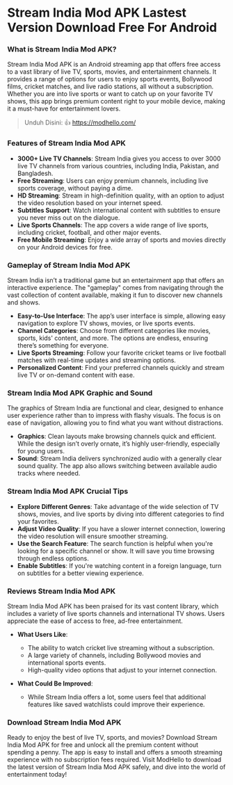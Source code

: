 # Stream India Mod APK Lastest Version Download Free For Android

### What is Stream India Mod APK?

Stream India Mod APK is an Android streaming app that offers free access to a vast library of live TV, sports, movies, and entertainment channels. It provides a range of options for users to enjoy sports events, Bollywood films, cricket matches, and live radio stations, all without a subscription. Whether you are into live sports or want to catch up on your favorite TV shows, this app brings premium content right to your mobile device, making it a must-have for entertainment lovers.

>Unduh Disini: 👍 https://modhello.com/

### Features of Stream India Mod APK

- **3000+ Live TV Channels**: Stream India gives you access to over 3000 live TV channels from various countries, including India, Pakistan, and Bangladesh.
- **Free Streaming**: Users can enjoy premium channels, including live sports coverage, without paying a dime. 
- **HD Streaming**: Stream in high-definition quality, with an option to adjust the video resolution based on your internet speed.
- **Subtitles Support**: Watch international content with subtitles to ensure you never miss out on the dialogue.
- **Live Sports Channels**: The app covers a wide range of live sports, including cricket, football, and other major events.
- **Free Mobile Streaming**: Enjoy a wide array of sports and movies directly on your Android devices for free.

### Gameplay of Stream India Mod APK

Stream India isn’t a traditional game but an entertainment app that offers an interactive experience. The "gameplay" comes from navigating through the vast collection of content available, making it fun to discover new channels and shows.

- **Easy-to-Use Interface**: The app’s user interface is simple, allowing easy navigation to explore TV shows, movies, or live sports events.
- **Channel Categories**: Choose from different categories like movies, sports, kids' content, and more. The options are endless, ensuring there’s something for everyone.
- **Live Sports Streaming**: Follow your favorite cricket teams or live football matches with real-time updates and streaming options.
- **Personalized Content**: Find your preferred channels quickly and stream live TV or on-demand content with ease.

### Stream India Mod APK Graphic and Sound

The graphics of Stream India are functional and clear, designed to enhance user experience rather than to impress with flashy visuals. The focus is on ease of navigation, allowing you to find what you want without distractions.

- **Graphics**: Clean layouts make browsing channels quick and efficient. While the design isn’t overly ornate, it’s highly user-friendly, especially for young users.
- **Sound**: Stream India delivers synchronized audio with a generally clear sound quality. The app also allows switching between available audio tracks where needed.

### Stream India Mod APK Crucial Tips

- **Explore Different Genres**: Take advantage of the wide selection of TV shows, movies, and live sports by diving into different categories to find your favorites.
- **Adjust Video Quality**: If you have a slower internet connection, lowering the video resolution will ensure smoother streaming.
- **Use the Search Feature**: The search function is helpful when you're looking for a specific channel or show. It will save you time browsing through endless options.
- **Enable Subtitles**: If you're watching content in a foreign language, turn on subtitles for a better viewing experience.

### Reviews Stream India Mod APK

Stream India Mod APK has been praised for its vast content library, which includes a variety of live sports channels and international TV shows. Users appreciate the ease of access to free, ad-free entertainment. 

- **What Users Like**:
  - The ability to watch cricket live streaming without a subscription.
  - A large variety of channels, including Bollywood movies and international sports events.
  - High-quality video options that adjust to your internet connection.

- **What Could Be Improved**:
  - While Stream India offers a lot, some users feel that additional features like saved watchlists could improve their experience.

### Download Stream India Mod APK

Ready to enjoy the best of live TV, sports, and movies? Download Stream India Mod APK for free and unlock all the premium content without spending a penny. The app is easy to install and offers a smooth streaming experience with no subscription fees required. Visit ModHello to download the latest version of Stream India Mod APK safely, and dive into the world of entertainment today!

